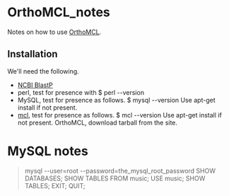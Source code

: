 # OrthoMCL_notes

Notes on how to use [OrthoMCL](http://orthomcl.org/orthomcl/).


## Installation

We'll need the following.

* [NCBI BlastP](https://blast.ncbi.nlm.nih.gov/Blast.cgi?CMD=Web&PAGE_TYPE=BlastDocs&DOC_TYPE=Download)
* perl, test for presence with
    $ perl --version
* MySQL, test for presence as follows.
    $ mysql --version
Use apt-get install if not present.
* [mcl](https://www.micans.org/mcl/index.html), test for presence as follows.
    $ mcl --version
Use apt-get install if not present.
    OrthoMCL, download tarball from the site.


# MySQL notes

> mysql --user=root --password=the_mysql_root_password
> SHOW DATABASES;
> SHOW TABLES FROM music;
> USE music;
> SHOW TABLES;
> EXIT;
> QUIT;



